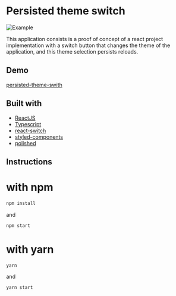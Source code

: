 # Persisted theme switch

![Example](https://raw.githubusercontent.com/GSTV270/persisted-theme-switch-template/master/example.gif)

This application consists is a proof of concept of a react project implementation with a switch button that changes the theme of the application, and this theme selection persists reloads.

## Demo
[persisted-theme-swith](https://persisted-theme-switch.netlify.app/)

## Built with
* [ReactJS](https://github.com/facebook/react)
* [Typescript](https://github.com/microsoft/TypeScript)
* [react-switch](https://github.com/markusenglund/react-switch)
* [styled-components](https://github.com/styled-components/styled-components)
* [polished](https://github.com/styled-components/polished)

## Instructions

# with npm
```sh
npm install
```
and

```sh
npm start
```

# with yarn
```sh
yarn
```
and

```sh
yarn start
```
